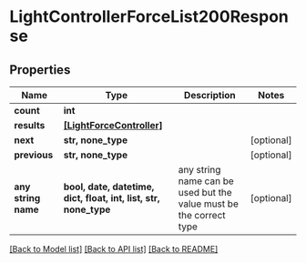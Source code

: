 # LightControllerForceList200Response


## Properties
Name | Type | Description | Notes
------------ | ------------- | ------------- | -------------
**count** | **int** |  | 
**results** | [**[LightForceController]**](LightForceController.md) |  | 
**next** | **str, none_type** |  | [optional] 
**previous** | **str, none_type** |  | [optional] 
**any string name** | **bool, date, datetime, dict, float, int, list, str, none_type** | any string name can be used but the value must be the correct type | [optional]

[[Back to Model list]](../README.md#documentation-for-models) [[Back to API list]](../README.md#documentation-for-api-endpoints) [[Back to README]](../README.md)


